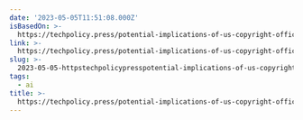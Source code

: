 ```yaml
---
date: '2023-05-05T11:51:08.000Z'
isBasedOn: >-
  https://techpolicy.press/potential-implications-of-us-copyright-office-determination-on-ai-generated-work/
link: >-
  https://techpolicy.press/potential-implications-of-us-copyright-office-determination-on-ai-generated-work/
slug: >-
  2023-05-05-httpstechpolicypresspotential-implications-of-us-copyright-office-determination-on-ai-generated-work
tags:
  - ai
title: >-
  https://techpolicy.press/potential-implications-of-us-copyright-office-determination-on-ai-generated-work/
---
```



